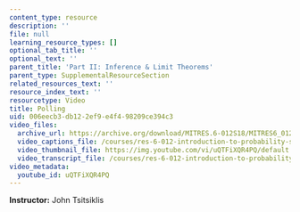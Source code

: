 ```yaml
---
content_type: resource
description: ''
file: null
learning_resource_types: []
optional_tab_title: ''
optional_text: ''
parent_title: 'Part II: Inference & Limit Theorems'
parent_type: SupplementalResourceSection
related_resources_text: ''
resource_index_text: ''
resourcetype: Video
title: Polling
uid: 006eecb3-db12-2ef9-e4f4-98209ce394c3
video_files:
  archive_url: https://archive.org/download/MITRES.6-012S18/MITRES6_012S18_L18-05_300k.mp4
  video_captions_file: /courses/res-6-012-introduction-to-probability-spring-2018/72c744150d9e59ab8f32591423bc93b0_uQTFiXQR4PQ.vtt
  video_thumbnail_file: https://img.youtube.com/vi/uQTFiXQR4PQ/default.jpg
  video_transcript_file: /courses/res-6-012-introduction-to-probability-spring-2018/84e77c5afecb7887de7c547b3d7c6fc7_uQTFiXQR4PQ.pdf
video_metadata:
  youtube_id: uQTFiXQR4PQ
---
```


**Instructor:** John Tsitsiklis